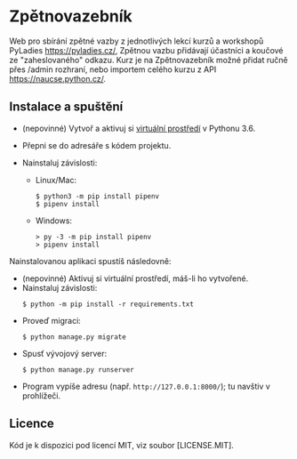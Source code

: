 # Zpětnovazebník

Web pro sbírání zpětné vazby z jednotlivých lekcí kurzů a workshopů PyLadies https://pyladies.cz/,
Zpětnou vazbu přidávají účastníci a koučové ze "zaheslovaného" odkazu.
Kurz je na Zpětnovazebník možné přidat ručně přes /admin rozhraní, nebo importem celého kurzu z API  https://naucse.python.cz/.


## Instalace a spuštění

* (nepovinné) Vytvoř a aktivuj si [virtuální prostředí](https://naucse.python.cz/lessons/beginners/install/) v Pythonu 3.6.
* Přepni se do adresáře s kódem projektu.
* Nainstaluj závislosti:

  * Linux/Mac:

    ```console
    $ python3 -m pip install pipenv
    $ pipenv install
    ```

  * Windows:

    ```doscon
    > py -3 -m pip install pipenv
    > pipenv install
    ```

Nainstalovanou aplikaci spustíš následovně:

* (nepovinné) Aktivuj si virtuální prostředí, máš-li ho vytvořené.
* Nainstaluj závislosti:
  ```console
  $ python -m pip install -r requirements.txt
  ```
* Proveď migraci:
  ```console
  $ python manage.py migrate
  ```
* Spusť vývojový server:
  ```console
  $ python manage.py runserver
  ```
* Program vypíše adresu (např. `http://127.0.0.1:8000/`); tu navštiv v prohlížeči.

## Licence

Kód je k dispozici pod licencí MIT, viz soubor [LICENSE.MIT].
